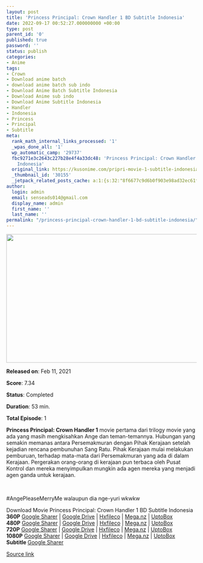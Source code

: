 ```yaml
---
layout: post
title: 'Princess Principal: Crown Handler 1 BD Subtitle Indonesia'
date: 2022-09-17 00:52:27.000000000 +00:00
type: post
parent_id: '0'
published: true
password: ''
status: publish
categories:
- Anime
tags:
- Crown
- Download anime batch
- download anime batch sub indo
- Download Anime Batch Subtitle Indonesia
- Download Anime sub indo
- Download Anime Subtitle Indonesia
- Handler
- Indonesia
- Princess
- Principal
- Subtitle
meta:
  rank_math_internal_links_processed: '1'
  _wpas_done_all: '1'
  wp_automatic_camp: '29737'
  fbc9271e3c2643c227b28e4f4a33dc48: 'Princess Principal: Crown Handler 1 BD Subtitle
    Indonesia'
  original_link: https://kusonime.com/pripri-movie-1-subtitle-indonesia/
  _thumbnail_id: '30155'
  _jetpack_related_posts_cache: a:1:{s:32:"8f6677c9d6b0f903e98ad32ec61f8deb";a:2:{s:7:"expires";i:1663419192;s:7:"payload";a:3:{i:0;a:1:{s:2:"id";i:26312;}i:1;a:1:{s:2:"id";i:26313;}i:2;a:1:{s:2:"id";i:26339;}}}}
author:
  login: admin
  email: senseads014@gmail.com
  display_name: admin
  first_name: ''
  last_name: ''
permalink: "/princess-principal-crown-handler-1-bd-subtitle-indonesia/"
---
```

<p><img width="521" height="340" src="{{ site.baseurl }}/assets/2022/09/Princess-Principal-Crown-Handler-1-521x340.jpg" class="attachment-thumb-large size-thumb-large wp-post-image" alt="" loading="lazy" title="Princess Principal: Crown Handler 1 BD Subtitle Indonesia" srcset="https://kusonime.com/wp-content/uploads/2021/05/Princess-Principal-Crown-Handler-1-521x340.jpg 521w, https://kusonime.com/wp-content/uploads/2021/05/Princess-Principal-Crown-Handler-1-300x196.jpg 300w, https://kusonime.com/wp-content/uploads/2021/05/Princess-Principal-Crown-Handler-1-768x501.jpg 768w, https://kusonime.com/wp-content/uploads/2021/05/Princess-Principal-Crown-Handler-1-520x339.jpg 520w, https://kusonime.com/wp-content/uploads/2021/05/Princess-Principal-Crown-Handler-1.jpg 1000w" sizes="(max-width: 521px) 100vw, 521px" />
<p><b>Released on</b>: Feb 11, 2021</p>
<p>
<p><b>Score</b>: 7.34</p>
<p>
<p><b>Status</b>: Completed</p>
<p>
<p><b>Duration</b>: 53 min.</p>
<p>
<p><b>Total Episode</b>: 1</p>
<p>
<p><strong>Princess Principal: Crown Handler 1</strong> movie pertama dari trilogy movie yang ada yang masih mengkisahkan Ange dan teman-temannya. Hubungan yang semakin memanas antara Persemakmuran dengan Pihak Kerajaan setelah kejadian rencana pembunuhan Sang Ratu. Pihak Kerajaan mulai melakukan pemburuan, terhadap mata-mata dari Persemakmuran yang ada di dalam Kerajaan. Pergerakan orang-orang di kerajaan pun terbaca oleh Pusat Kontrol dan mereka menyimpulkan mungkin ada agen mereka yang menjadi agen ganda untuk kerajaan.</p>
<p>
<p> </p>
<p>
<p>#AngePleaseMerryMe walaupun dia nge-yuri wkwkw</p>
<p>
<div class="smokeddl">
<div class="smokettl">Download Movie Princess Principal: Crown Handler 1 BD Subtitle Indonesia</div>
<div class="smokeurl"><strong>360P</strong> <a href="https://acefile.co/f/57848335/kusonime-putri-yang-tertukar-mov-1-bd-360p-rar" target="_blank" rel="noopener noreferrer">Google Sharer</a> | <a href="https://drive.google.com/uc?export=download&amp;id=1z2boHZtn3_i_l9T_Vg4dIRyEdfiKz6h0" target="_blank" rel="noopener">Google Drive</a> | <a href="https://hxfile.co/rv2rgtbh3ji3" target="_blank" rel="noopener">Hxfileco</a> | <a href="https://mega.nz/file/K8AzSa6L#MBGlABiWo1lWoTXP8WpWZB-iOV7lmP8GN8Eoy0FKzgA" target="_blank" rel="noopener">Mega.nz</a> | <a href="https://uptobox.com/ne12d24v6pnr" target="_blank" rel="noopener">UptoBox</a></div>
<div class="smokeurl"><strong>480P</strong> <a href="https://acefile.co/f/57848337/kusonime-putri-yang-tertukar-mov-1-bd-480p-rar" target="_blank" rel="noopener noreferrer">Google Sharer</a> | <a href="https://drive.google.com/uc?export=download&amp;id=1xVWNDZXs4YEB0aKaYQP5Xt2uBawBHdD7" target="_blank" rel="noopener">Google Drive</a> | <a href="https://hxfile.co/m3z0kpxm1oqb" target="_blank" rel="noopener">Hxfileco</a> | <a href="https://mega.nz/file/75AXCS6T#P2a-kXvhw_GSnjkAB3Faab6Qcbw5fD4GoSZyBAfkyIo" target="_blank" rel="noopener">Mega.nz</a> | <a href="https://uptobox.com/seiqr0jb3vav" target="_blank" rel="noopener">UptoBox</a></div>
<div class="smokeurl"><strong>720P</strong> <a href="https://acefile.co/f/57848340/kusonime-putri-yang-tertukar-mov-1-bd-720p-rar" target="_blank" rel="noopener noreferrer">Google Sharer</a> | <a href="https://drive.google.com/uc?export=download&amp;id=1HBbXLa8Ij5abx2lKSqHN2HspTJaP1Ler" target="_blank" rel="noopener">Google Drive</a> | <a href="https://hxfile.co/f0lqu10l6g53" target="_blank" rel="noopener">Hxfileco</a> | <a href="https://mega.nz/file/i4ZBFQgI#6YAi3_3478-uoNRAhR3BcWPtuDRlQbilf0YtCA4TALo" target="_blank" rel="noopener">Mega.nz</a> | <a href="https://uptobox.com/mg16mlugd845" target="_blank" rel="noopener">UptoBox</a></div>
<div class="smokeurl"><strong>1080P</strong> <a href="https://acefile.co/f/57848344/kusonime-putri-yang-tertukar-mov-1-bd-1080p-rar" target="_blank" rel="noopener noreferrer">Google Sharer</a> | <a href="https://drive.google.com/uc?export=download&amp;id=1Id0FsebyTIrXLtvcWnELKZbF9vnG_JbA" target="_blank" rel="noopener">Google Drive</a> | <a href="https://hxfile.co/eoirnpwq1vxm" target="_blank" rel="noopener">Hxfileco</a> | <a href="https://mega.nz/file/DoYDmY4Z#XXdMBBAcLyc910xMaQpj4KouagbwM8DQkegLORqigLI" target="_blank" rel="noopener">Mega.nz</a> | <a href="https://uptobox.com/n746v0e9vjrv" target="_blank" rel="noopener">UptoBox</a></div>
<div class="smokeurl"><strong>Subtitle </strong> <a href="https://acefile.co/f/57848350/kusonime-putri-yang-tertukar-mov-1-bd-fontsubs-rar" target="_blank" rel="noopener noreferrer">Google Sharer</a></div>
</div>
<p><a href="https://kusonime.com/pripri-movie-1-subtitle-indonesia/">Source link </a></p>
